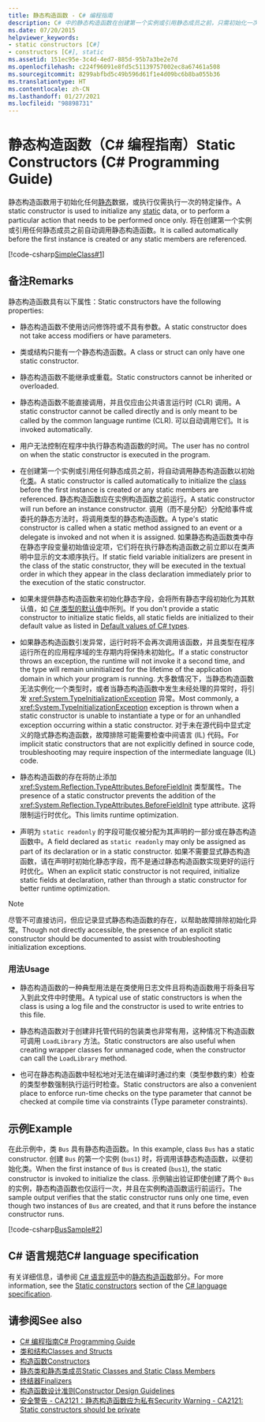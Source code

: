 ```yaml
---
title: 静态构造函数 - C# 编程指南
description: C# 中的静态构造函数在创建第一个实例或引用静态成员之前，只需初始化一次静态数据或执行一次操作。
ms.date: 07/20/2015
helpviewer_keywords:
- static constructors [C#]
- constructors [C#], static
ms.assetid: 151ec95e-3c4d-4ed7-885d-95b7a3be2e7d
ms.openlocfilehash: c224f96091e8fd5c51139757002ec8a67461a508
ms.sourcegitcommit: 8299abfbd5c49b596d61f1e4d09bc6b8ba055b36
ms.translationtype: HT
ms.contentlocale: zh-CN
ms.lasthandoff: 01/27/2021
ms.locfileid: "98898731"
---
```

# <a name="static-constructors-c-programming-guide"></a><span data-ttu-id="ca2a1-103">静态构造函数（C# 编程指南）</span><span class="sxs-lookup"><span data-stu-id="ca2a1-103">Static Constructors (C# Programming Guide)</span></span>

<span data-ttu-id="ca2a1-104">静态构造函数用于初始化任何[静态](../../language-reference/keywords/static.md)数据，或执行仅需执行一次的特定操作。</span><span class="sxs-lookup"><span data-stu-id="ca2a1-104">A static constructor is used to initialize any [static](../../language-reference/keywords/static.md) data, or to perform a particular action that needs to be performed once only.</span></span> <span data-ttu-id="ca2a1-105">将在创建第一个实例或引用任何静态成员之前自动调用静态构造函数。</span><span class="sxs-lookup"><span data-stu-id="ca2a1-105">It is called automatically before the first instance is created or any static members are referenced.</span></span>  
  
 [!code-csharp[SimpleClass#1](snippets/static-constructors/Program.cs#1)]

## <a name="remarks"></a><span data-ttu-id="ca2a1-106">备注</span><span class="sxs-lookup"><span data-stu-id="ca2a1-106">Remarks</span></span>

<span data-ttu-id="ca2a1-107">静态构造函数具有以下属性：</span><span class="sxs-lookup"><span data-stu-id="ca2a1-107">Static constructors have the following properties:</span></span>  
  
- <span data-ttu-id="ca2a1-108">静态构造函数不使用访问修饰符或不具有参数。</span><span class="sxs-lookup"><span data-stu-id="ca2a1-108">A static constructor does not take access modifiers or have parameters.</span></span>  

- <span data-ttu-id="ca2a1-109">类或结构只能有一个静态构造函数。</span><span class="sxs-lookup"><span data-stu-id="ca2a1-109">A class or struct can only have one static constructor.</span></span>

- <span data-ttu-id="ca2a1-110">静态构造函数不能继承或重载。</span><span class="sxs-lookup"><span data-stu-id="ca2a1-110">Static constructors cannot be inherited or overloaded.</span></span>

- <span data-ttu-id="ca2a1-111">静态构造函数不能直接调用，并且仅应由公共语言运行时 (CLR) 调用。</span><span class="sxs-lookup"><span data-stu-id="ca2a1-111">A static constructor cannot be called directly and is only meant to be called by the common language runtime (CLR).</span></span> <span data-ttu-id="ca2a1-112">可以自动调用它们。</span><span class="sxs-lookup"><span data-stu-id="ca2a1-112">It is invoked automatically.</span></span>

- <span data-ttu-id="ca2a1-113">用户无法控制在程序中执行静态构造函数的时间。</span><span class="sxs-lookup"><span data-stu-id="ca2a1-113">The user has no control on when the static constructor is executed in the program.</span></span>
  
- <span data-ttu-id="ca2a1-114">在创建第一个实例或引用任何静态成员之前，将自动调用静态构造函数以初始化[类](../../language-reference/keywords/class.md)。</span><span class="sxs-lookup"><span data-stu-id="ca2a1-114">A static constructor is called automatically to initialize the [class](../../language-reference/keywords/class.md) before the first instance is created or any static members are referenced.</span></span> <span data-ttu-id="ca2a1-115">静态构造函数应在实例构造函数之前运行。</span><span class="sxs-lookup"><span data-stu-id="ca2a1-115">A static constructor will run before an instance constructor.</span></span> <span data-ttu-id="ca2a1-116">调用（而不是分配）分配给事件或委托的静态方法时，将调用类型的静态构造函数。</span><span class="sxs-lookup"><span data-stu-id="ca2a1-116">A type's static constructor is called when a static method assigned to an event or a delegate is invoked and not when it is assigned.</span></span> <span data-ttu-id="ca2a1-117">如果静态构造函数类中存在静态字段变量初始值设定项，它们将在执行静态构造函数之前立即以在类声明中显示的文本顺序执行。</span><span class="sxs-lookup"><span data-stu-id="ca2a1-117">If static field variable initializers are present in the class of the static constructor, they will be executed in the textual order in which they appear in the class declaration immediately prior to the execution of the static constructor.</span></span>

- <span data-ttu-id="ca2a1-118">如果未提供静态构造函数来初始化静态字段，会将所有静态字段初始化为其默认值，如 [C# 类型的默认值](../../language-reference/builtin-types/default-values.md)中所列。</span><span class="sxs-lookup"><span data-stu-id="ca2a1-118">If you don't provide a static constructor to initialize static fields, all static fields are initialized to their default value as listed in [Default values of C# types](../../language-reference/builtin-types/default-values.md).</span></span>
  
- <span data-ttu-id="ca2a1-119">如果静态构造函数引发异常，运行时将不会再次调用该函数，并且类型在程序运行所在的应用程序域的生存期内将保持未初始化。</span><span class="sxs-lookup"><span data-stu-id="ca2a1-119">If a static constructor throws an exception, the runtime will not invoke it a second time, and the type will remain uninitialized for the lifetime of the application domain in which your program is running.</span></span> <span data-ttu-id="ca2a1-120">大多数情况下，当静态构造函数无法实例化一个类型时，或者当静态构造函数中发生未经处理的异常时，将引发 <xref:System.TypeInitializationException> 异常。</span><span class="sxs-lookup"><span data-stu-id="ca2a1-120">Most commonly, a <xref:System.TypeInitializationException> exception is thrown when a static constructor is unable to instantiate a type or for an unhandled exception occurring within a static constructor.</span></span> <span data-ttu-id="ca2a1-121">对于未在源代码中显式定义的隐式静态构造函数，故障排除可能需要检查中间语言 (IL) 代码。</span><span class="sxs-lookup"><span data-stu-id="ca2a1-121">For implicit static constructors that are not explicitly defined in source code, troubleshooting may require inspection of the intermediate language (IL) code.</span></span>

- <span data-ttu-id="ca2a1-122">静态构造函数的存在将防止添加 <xref:System.Reflection.TypeAttributes.BeforeFieldInit> 类型属性。</span><span class="sxs-lookup"><span data-stu-id="ca2a1-122">The presence of a static constructor prevents the addition of the <xref:System.Reflection.TypeAttributes.BeforeFieldInit> type attribute.</span></span> <span data-ttu-id="ca2a1-123">这将限制运行时优化。</span><span class="sxs-lookup"><span data-stu-id="ca2a1-123">This limits runtime optimization.</span></span>

- <span data-ttu-id="ca2a1-124">声明为 `static readonly` 的字段可能仅被分配为其声明的一部分或在静态构造函数中。</span><span class="sxs-lookup"><span data-stu-id="ca2a1-124">A field declared as `static readonly` may only be assigned as part of its declaration or in a static constructor.</span></span> <span data-ttu-id="ca2a1-125">如果不需要显式静态构造函数，请在声明时初始化静态字段，而不是通过静态构造函数实现更好的运行时优化。</span><span class="sxs-lookup"><span data-stu-id="ca2a1-125">When an explicit static constructor is not required, initialize static fields at declaration, rather than through a static constructor for better runtime optimization.</span></span>

> [!Note]
> <span data-ttu-id="ca2a1-126">尽管不可直接访问，但应记录显式静态构造函数的存在，以帮助故障排除初始化异常。</span><span class="sxs-lookup"><span data-stu-id="ca2a1-126">Though not directly accessible, the presence of an explicit static constructor should be documented to assist with troubleshooting initialization exceptions.</span></span>

### <a name="usage"></a><span data-ttu-id="ca2a1-127">用法</span><span class="sxs-lookup"><span data-stu-id="ca2a1-127">Usage</span></span>

- <span data-ttu-id="ca2a1-128">静态构造函数的一种典型用法是在类使用日志文件且将构造函数用于将条目写入到此文件中时使用。</span><span class="sxs-lookup"><span data-stu-id="ca2a1-128">A typical use of static constructors is when the class is using a log file and the constructor is used to write entries to this file.</span></span>  
- <span data-ttu-id="ca2a1-129">静态构造函数对于创建非托管代码的包装类也非常有用，这种情况下构造函数可调用 `LoadLibrary` 方法。</span><span class="sxs-lookup"><span data-stu-id="ca2a1-129">Static constructors are also useful when creating wrapper classes for unmanaged code, when the constructor can call the `LoadLibrary` method.</span></span>  

- <span data-ttu-id="ca2a1-130">也可在静态构造函数中轻松地对无法在编译时通过约束（类型参数约束）检查的类型参数强制执行运行时检查。</span><span class="sxs-lookup"><span data-stu-id="ca2a1-130">Static constructors are also a convenient place to enforce run-time checks on the type parameter that cannot be checked at compile time via constraints (Type parameter constraints).</span></span>

## <a name="example"></a><span data-ttu-id="ca2a1-131">示例</span><span class="sxs-lookup"><span data-stu-id="ca2a1-131">Example</span></span>

 <span data-ttu-id="ca2a1-132">在此示例中，类 `Bus` 具有静态构造函数。</span><span class="sxs-lookup"><span data-stu-id="ca2a1-132">In this example, class `Bus` has a static constructor.</span></span> <span data-ttu-id="ca2a1-133">创建 `Bus` 的第一个实例 (`bus1`) 时，将调用该静态构造函数，以便初始化类。</span><span class="sxs-lookup"><span data-stu-id="ca2a1-133">When the first instance of `Bus` is created (`bus1`), the static constructor is invoked to initialize the class.</span></span> <span data-ttu-id="ca2a1-134">示例输出验证即使创建了两个 `Bus` 的实例，静态构造函数也仅运行一次，并且在实例构造函数运行前运行。</span><span class="sxs-lookup"><span data-stu-id="ca2a1-134">The sample output verifies that the static constructor runs only one time, even though two instances of `Bus` are created, and that it runs before the instance constructor runs.</span></span>  
  
 [!code-csharp[BusSample#2](snippets/static-constructors/Program.cs#2)]

## <a name="c-language-specification"></a><span data-ttu-id="ca2a1-135">C# 语言规范</span><span class="sxs-lookup"><span data-stu-id="ca2a1-135">C# language specification</span></span>

<span data-ttu-id="ca2a1-136">有关详细信息，请参阅 [C# 语言规范](~/_csharplang/spec/introduction.md)中的[静态构造函数](~/_csharplang/spec/classes.md#static-constructors)部分。</span><span class="sxs-lookup"><span data-stu-id="ca2a1-136">For more information, see the [Static constructors](~/_csharplang/spec/classes.md#static-constructors) section of the [C# language specification](~/_csharplang/spec/introduction.md).</span></span>
  
## <a name="see-also"></a><span data-ttu-id="ca2a1-137">请参阅</span><span class="sxs-lookup"><span data-stu-id="ca2a1-137">See also</span></span>

- [<span data-ttu-id="ca2a1-138">C# 编程指南</span><span class="sxs-lookup"><span data-stu-id="ca2a1-138">C# Programming Guide</span></span>](../index.md)
- [<span data-ttu-id="ca2a1-139">类和结构</span><span class="sxs-lookup"><span data-stu-id="ca2a1-139">Classes and Structs</span></span>](./index.md)
- [<span data-ttu-id="ca2a1-140">构造函数</span><span class="sxs-lookup"><span data-stu-id="ca2a1-140">Constructors</span></span>](./constructors.md)
- [<span data-ttu-id="ca2a1-141">静态类和静态类成员</span><span class="sxs-lookup"><span data-stu-id="ca2a1-141">Static Classes and Static Class Members</span></span>](./static-classes-and-static-class-members.md)
- [<span data-ttu-id="ca2a1-142">终结器</span><span class="sxs-lookup"><span data-stu-id="ca2a1-142">Finalizers</span></span>](./destructors.md)
- [<span data-ttu-id="ca2a1-143">构造函数设计准则</span><span class="sxs-lookup"><span data-stu-id="ca2a1-143">Constructor Design Guidelines</span></span>](../../../standard/design-guidelines/constructor.md#type-constructor-guidelines)
- [<span data-ttu-id="ca2a1-144">安全警告 - CA2121：静态构造函数应为私有</span><span class="sxs-lookup"><span data-stu-id="ca2a1-144">Security Warning - CA2121: Static constructors should be private</span></span>](/visualstudio/code-quality/ca2121-static-constructors-should-be-private)
